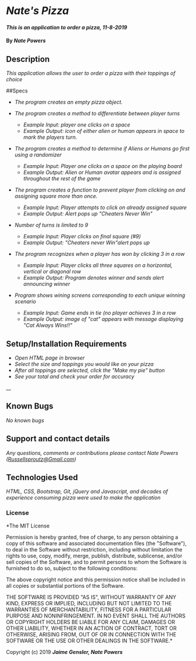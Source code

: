 # _Nate's Pizza_

#### _This is an application to order a pizza, 11-8-2019_

#### By _**Nate Powers**_

## Description

_This application allows the user to order a pizza with their toppings of choice_

##Specs

* _The program creates an empty pizza object._


* _The program creates a method to differentiate between player turns_
  * _Example Input: player one clicks on a space_
  * _Example Output: icon of either alien or human appears in space to mark the players turn._

* _The program creates a method to determine if Aliens or Humans go first using a randomizer_
  * _Example Input: Player one clicks on a space on the playing board_
  * _Example Output: Alien or Human avatar appears and is assigned throughout the rest of the game_

* _The program creates a function to prevent player from clicking on and assigning square more than once._
  * _Example Input: Player attempts to click on already assigned square_
  * _Example Output: Alert pops up "Cheaters Never Win"_

* _Number of turns is limited to 9_
  * _Example Input: Player clicks on final square (#9)_
  * _Example Output: "Cheaters never Win"alert pops up_

* _The program recognizes when a player has won by clicking 3 in a row_
  * _Example Input: Player clicks all three squares on a horizontal, vertical or diagonal row_
  * _Example Output: Program denotes winner and sends alert announcing winner_

* _Program shows wining screens corresponding to each unique winning scenario_
  * _Example Input: Game ends in tie (no player achieves 3 in a row_
  * _Example Output: image of "cat" appears with message displaying "Cat Always Wins!!"_


## Setup/Installation Requirements

* _Open HTML page in browser_
* _Select the size and toppings you would like on your pizza_
* _After all toppings are selected, click the "Make my pie" button_
* _See your total and check your order for accuracy_


__

## Known Bugs

_No known bugs_

## Support and contact details

_Any questions, comments or contributions please contact Nate Powers (Russellsproutz@Gmail.com)_

## Technologies Used

_HTML, CSS, Bootstrap, Git, jQuery and Javascript, and decades of experience consuming pizza were used to make the application_

### License

*The MIT License


Permission is hereby granted, free of charge, to any person obtaining a copy
of this software and associated documentation files (the "Software"), to deal
in the Software without restriction, including without limitation the rights
to use, copy, modify, merge, publish, distribute, sublicense, and/or sell
copies of the Software, and to permit persons to whom the Software is
furnished to do so, subject to the following conditions:

The above copyright notice and this permission notice shall be included in
all copies or substantial portions of the Software.

THE SOFTWARE IS PROVIDED "AS IS", WITHOUT WARRANTY OF ANY KIND, EXPRESS OR
IMPLIED, INCLUDING BUT NOT LIMITED TO THE WARRANTIES OF MERCHANTABILITY,
FITNESS FOR A PARTICULAR PURPOSE AND NONINFRINGEMENT. IN NO EVENT SHALL THE
AUTHORS OR COPYRIGHT HOLDERS BE LIABLE FOR ANY CLAIM, DAMAGES OR OTHER
LIABILITY, WHETHER IN AN ACTION OF CONTRACT, TORT OR OTHERWISE, ARISING FROM,
OUT OF OR IN CONNECTION WITH THE SOFTWARE OR THE USE OR OTHER DEALINGS IN
THE SOFTWARE.*

Copyright (c) 2019 **_Jaime Gensler, Nate Powers_**
